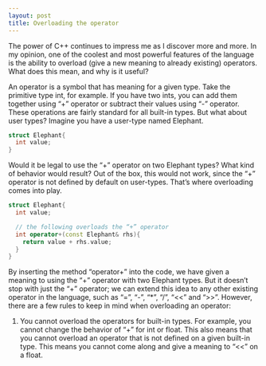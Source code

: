 ```yaml
---
layout: post
title: Overloading the operator
---
```


The power of C++ continues to impress me as I discover more and more. In my opinion, one of the coolest and most powerful features of the language is the ability to overload (give a new meaning to already existing) operators. What does this mean, and why is it useful? 

An operator is a symbol that has meaning for a given type. Take the primitive type int, for example. If you have two ints, you can add them together using “+” operator or subtract their values using “-” operator. These operations are fairly standard for all built-in types. But what about user types? Imagine you have a user-type named Elephant.

```c++
struct Elephant{
  int value;
}
```

Would it be legal to use the “+” operator on two Elephant types? What kind of behavior would result? Out of the box, this would not work, since the “+” operator is not defined by default on user-types. That’s where overloading comes into play.

```c++
struct Elephant{
  int value;

  // the following overloads the “+” operator
  int operator+(const Elephant& rhs){
    return value + rhs.value;
  }
}
```

By inserting the method “operator+” into the code, we have given a meaning to using the “+” operator with two Elephant types. But it doesn’t stop with just the “+” operator; we can extend this idea to any other existing operator in the language, such as “=”, “-”, “*”, “/”, “<<” and “>>”. However, there are a few rules to keep in mind when overloading an operator:

1. You cannot overload the operators for built-in types. For example, you cannot change the behavior of “+” for int or float. This also means that you cannot overload an operator that is not defined on a given built-in type. This means you cannot come along and give a meaning to “<<” on a float.
